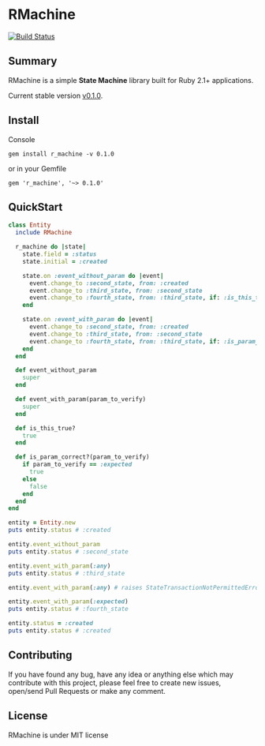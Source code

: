 # RMachine

[![Build Status](https://travis-ci.org/rafaels88/rmachine.svg?branch=master)](https://travis-ci.org/rafaels88/rmachine)

## Summary

RMachine is a simple **State Machine** library built for Ruby 2.1+ applications.

Current stable version [v0.1.0](https://github.com/rafaels88/rmachine/tree/v0.1.0).

## Install

Console

`gem install r_machine -v 0.1.0`

or in your Gemfile

`gem 'r_machine', '~> 0.1.0'`


## QuickStart

```ruby
class Entity
  include RMachine

  r_machine do |state|
    state.field = :status
    state.initial = :created

    state.on :event_without_param do |event|
      event.change_to :second_state, from: :created
      event.change_to :third_state, from: :second_state
      event.change_to :fourth_state, from: :third_state, if: :is_this_true?
    end

    state.on :event_with_param do |event|
      event.change_to :second_state, from: :created
      event.change_to :third_state, from: :second_state
      event.change_to :fourth_state, from: :third_state, if: :is_param_correct?
    end
  end

  def event_without_param
    super
  end

  def event_with_param(param_to_verify)
    super
  end

  def is_this_true?
    true
  end

  def is_param_correct?(param_to_verify)
    if param_to_verify == :expected
      true
    else
      false
    end
  end
end

entity = Entity.new
puts entity.status # :created

entity.event_without_param
puts entity.status # :second_state

entity.event_with_param(:any)
puts entity.status # :third_state

entity.event_with_param(:any) # raises StateTransactionNotPermittedError

entity.event_with_param(:expected)
puts entity.status # :fourth_state

entity.status = :created
puts entity.status # :created
```

## Contributing

If you have found any bug, have any idea or anything else which may contribute with this project,
please feel free to create new issues, open/send Pull Requests or make any comment.

## License

RMachine is under MIT license

